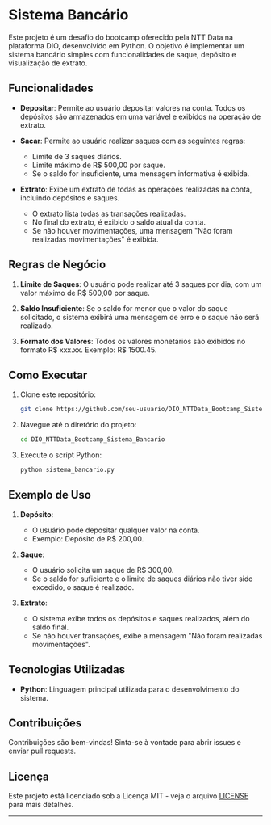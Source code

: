 # Sistema Bancário

Este projeto é um desafio do bootcamp oferecido pela NTT Data na plataforma DIO, desenvolvido em Python. O objetivo é implementar um sistema bancário simples com funcionalidades de saque, depósito e visualização de extrato.

## Funcionalidades

- **Depositar**: Permite ao usuário depositar valores na conta. Todos os depósitos são armazenados em uma variável e exibidos na operação de extrato.
  
- **Sacar**: Permite ao usuário realizar saques com as seguintes regras:
  - Limite de 3 saques diários.
  - Limite máximo de R$ 500,00 por saque.
  - Se o saldo for insuficiente, uma mensagem informativa é exibida.

- **Extrato**: Exibe um extrato de todas as operações realizadas na conta, incluindo depósitos e saques. 
  - O extrato lista todas as transações realizadas.
  - No final do extrato, é exibido o saldo atual da conta.
  - Se não houver movimentações, uma mensagem "Não foram realizadas movimentações" é exibida.
  
## Regras de Negócio

1. **Limite de Saques**: O usuário pode realizar até 3 saques por dia, com um valor máximo de R$ 500,00 por saque.

2. **Saldo Insuficiente**: Se o saldo for menor que o valor do saque solicitado, o sistema exibirá uma mensagem de erro e o saque não será realizado.

3. **Formato dos Valores**: Todos os valores monetários são exibidos no formato R$ xxx.xx. Exemplo: R$ 1500.45.

## Como Executar

1. Clone este repositório:
    ```bash
    git clone https://github.com/seu-usuario/DIO_NTTData_Bootcamp_Sistema_Bancario.git
    ```

2. Navegue até o diretório do projeto:
    ```bash
    cd DIO_NTTData_Bootcamp_Sistema_Bancario
    ```

3. Execute o script Python:
    ```bash
    python sistema_bancario.py
    ```

## Exemplo de Uso

1. **Depósito**:
    - O usuário pode depositar qualquer valor na conta.
    - Exemplo: Depósito de R$ 200,00.

2. **Saque**:
    - O usuário solicita um saque de R$ 300,00.
    - Se o saldo for suficiente e o limite de saques diários não tiver sido excedido, o saque é realizado.

3. **Extrato**:
    - O sistema exibe todos os depósitos e saques realizados, além do saldo final.
    - Se não houver transações, exibe a mensagem "Não foram realizadas movimentações".

## Tecnologias Utilizadas

- **Python**: Linguagem principal utilizada para o desenvolvimento do sistema.

## Contribuições

Contribuições são bem-vindas! Sinta-se à vontade para abrir issues e enviar pull requests.

## Licença

Este projeto está licenciado sob a Licença MIT - veja o arquivo [LICENSE](LICENSE) para mais detalhes.

---
